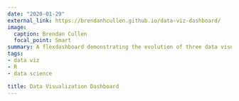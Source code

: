 ```yaml
---
date: "2020-01-29"
external_link: https://brendanhcullen.github.io/data-viz-dashboard/
image:
  caption: Brendan Cullen
  focal_point: Smart
summary: A flexdashboard demonstrating the evolution of three data visualizations
tags:
- data viz
- R
- data science

title: Data Visualization Dashboard
---
```


